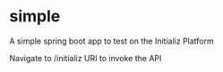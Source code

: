# simple
A simple spring boot app to test on the Initializ Platform

Navigate to /initializ URI to invoke the API
